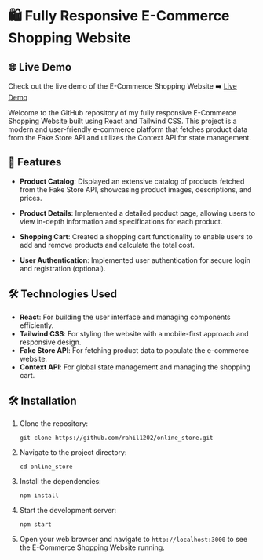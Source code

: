 # 🛍️ Fully Responsive E-Commerce Shopping Website


## 🌐 Live Demo

Check out the live demo of the E-Commerce Shopping Website ➡️ [Live Demo](https://onine-store-rahil1202.net;ofy.app)


Welcome to the GitHub repository of my fully responsive E-Commerce Shopping Website built using React and Tailwind CSS. This project is a modern and user-friendly e-commerce platform that fetches product data from the Fake Store API and utilizes the Context API for state management.

## 🚀 Features

- **Product Catalog**: Displayed an extensive catalog of products fetched from the Fake Store API, showcasing product images, descriptions, and prices.

- **Product Details**: Implemented a detailed product page, allowing users to view in-depth information and specifications for each product.

- **Shopping Cart**: Created a shopping cart functionality to enable users to add and remove products and calculate the total cost.

- **User Authentication**: Implemented user authentication for secure login and registration (optional).

## 🛠️ Technologies Used

- **React**: For building the user interface and managing components efficiently.
- **Tailwind CSS**: For styling the website with a mobile-first approach and responsive design.
- **Fake Store API**: For fetching product data to populate the e-commerce website.
- **Context API**: For global state management and managing the shopping cart.


## 🛠️ Installation

1. Clone the repository:
   ```
   git clone https://github.com/rahil1202/online_store.git
   ```

2. Navigate to the project directory:
   ```
   cd online_store
   ```

3. Install the dependencies:
   ```
   npm install
   ```

4. Start the development server:
   ```
   npm start
   ```

5. Open your web browser and navigate to `http://localhost:3000` to see the E-Commerce Shopping Website running.


